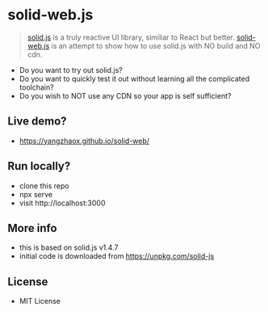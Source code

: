 # solid-web.js

> [solid.js](https://www.solidjs.com/) is a truly reactive UI library, similiar to React but better. 
> [solid-web.js](https://raw.githubusercontent.com/yangzhaox/solid-web/main/js/solid-web.js) is an attempt to show how to use solid.js with NO build and NO cdn.

- Do you want to try out solid.js? 
- Do you want to quickly test it out without learning all the complicated toolchain?
- Do you wish to NOT use any CDN so your app is self sufficient?

## Live demo?

- https://yangzhaox.github.io/solid-web/

## Run locally?

- clone this repo
- npx serve
- visit http://localhost:3000

## More info

- this is based on solid.js v1.4.7
- initial code is downloaded from https://unpkg.com/solid-js

## License

- MIT License